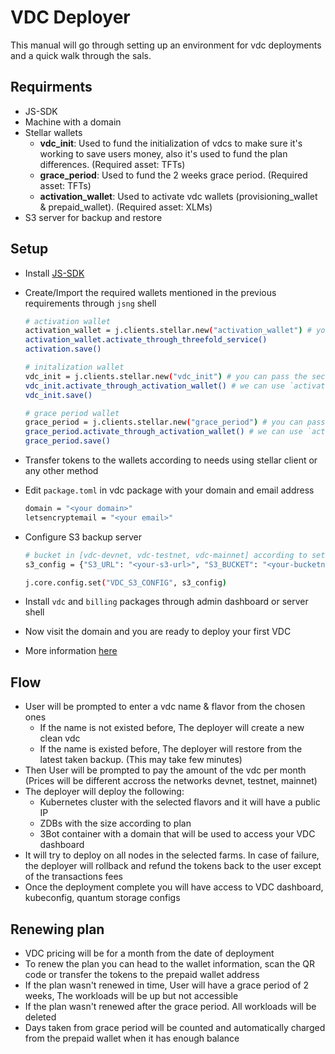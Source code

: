 # VDC Deployer

This manual will go through setting up an environment for vdc deployments and a quick walk through the sals.

## Requirments

- JS-SDK
- Machine with a domain
- Stellar wallets
  - **vdc_init**: Used to fund the initialization of vdcs to make sure it's working to save users money, also it's used to fund the plan differences. (Required asset: TFTs)
  - **grace_period**: Used to fund the 2 weeks grace period. (Required asset: TFTs)
  - **activation_wallet**: Used to activate vdc wallets (provisioning_wallet & prepaid_wallet). (Required asset: XLMs)
- S3 server for backup and restore

## Setup

- Install [JS-SDK](https://threefoldtech.github.io/js-sdk/wiki/#/./quick_start)
- Create/Import the required wallets mentioned in the previous requirements through `jsng` shell

  ```bash
  # activation wallet
  activation_wallet = j.clients.stellar.new("activation_wallet") # you can pass the secret if you have a wallet already, and skip the activation step
  activation_wallet.activate_through_threefold_service()
  activation.save()

  # initalization wallet
  vdc_init = j.clients.stellar.new("vdc_init") # you can pass the secret if you have a wallet already, and skip the activation step
  vdc_init.activate_through_activation_wallet() # we can use `activate_through_threefold_service() too but not available all the time
  vdc_init.save()

  # grace period wallet
  grace_period = j.clients.stellar.new("grace_period") # you can pass the secret if you have a wallet already, and skip the activation step
  grace_period.activate_through_activation_wallet() # we can use `activate_through_threefold_service() too but not available all the time
  grace_period.save()
  ```

- Transfer tokens to the wallets according to needs using stellar client or any other method
- Edit `package.toml` in vdc package with your domain and email address

  ```bash
  domain = "<your domain>"
  letsencryptemail = "<your email>"
  ```

- Configure S3 backup server

  ```bash
  # bucket in [vdc-devnet, vdc-testnet, vdc-mainnet] according to setup
  s3_config = {"S3_URL": "<your-s3-url>", "S3_BUCKET": "<your-bucketname>", "S3_AK": "<your-access-key>", "S3_SK": "<your-secret-key>"}

  j.core.config.set("VDC_S3_CONFIG", s3_config)
  ```

- Install `vdc` and `billing` packages through admin dashboard or server shell
- Now visit the domain and you are ready to deploy your first VDC
- More information [here](https://vdc.threefold.io/)

## Flow

- User will be prompted to enter a vdc name & flavor from the chosen ones
  - If the name is not existed before, The deployer will create a new clean vdc
  - If the name is existed before, The deployer will restore from the latest taken backup. (This may take few minutes)
- Then User will be prompted to pay the amount of the vdc per month (Prices will be different accross the networks devnet, testnet, mainnet)
- The deployer will deploy the following:
  - Kubernetes cluster with the selected flavors and it will have a public IP
  - ZDBs with the size according to plan
  - 3Bot container with a domain that will be used to access your VDC dashboard
- It will try to deploy on all nodes in the selected farms. In case of failure, the deployer will rollback and refund the tokens back to the user except of the transactions fees
- Once the deployment complete you will have access to VDC dashboard, kubeconfig, quantum storage configs

## Renewing plan

- VDC pricing will be for a month from the date of deployment
- To renew the plan you can head to the wallet information, scan the QR code or transfer the tokens to the prepaid wallet address
- If the plan wasn't renewed in time, User will have a grace period of 2 weeks, The workloads will be up but not accessible
- If the plan wasn't renewed after the grace period. All workloads will be deleted
- Days taken from grace period will be counted and automatically charged from the prepaid wallet when it has enough balance
